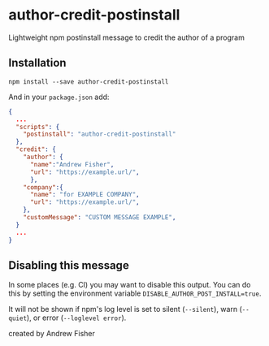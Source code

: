 
# author-credit-postinstall

Lightweight npm postinstall message to credit the author of a program

## Installation

```
npm install --save author-credit-postinstall
```

And in your `package.json` add: 

```json
{
  ...
  "scripts": {
    "postinstall": "author-credit-postinstall"
  },
  "credit": {
    "author": {
      "name":"Andrew Fisher",
      "url": "https://example.url/",
      },
    "company":{
      "name": "for EXAMPLE COMPANY",
      "url": "https://example.url/",
    },
    "customMessage": "CUSTOM MESSAGE EXAMPLE",
  }
  ...
}
```

## Disabling this message
In some places (e.g. CI) you may want to disable this output. You can do this by setting the environment variable `DISABLE_AUTHOR_POST_INSTALL=true`.

It will not be shown if npm's log level is set to silent (`--silent`), warn (`--quiet`), or error (`--loglevel error`).

created by Andrew Fisher

